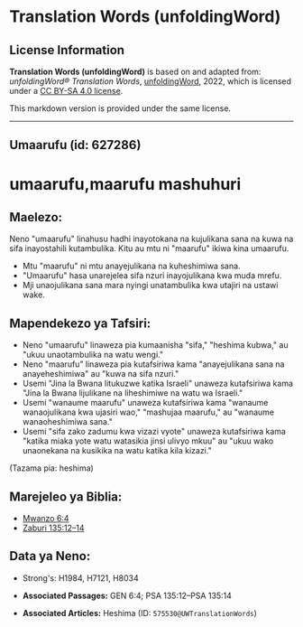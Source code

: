 # Translation Words (unfoldingWord)

## License Information

**Translation Words (unfoldingWord)** is based on and adapted from: _unfoldingWord® Translation Words_, [unfoldingWord](https://unfoldingword.org/utw), 2022, which is licensed under a [CC BY-SA 4.0 license](https://creativecommons.org/licenses/by-sa/4.0/legalcode.en).

This markdown version is provided under the same license.



--------------------------------

## Umaarufu (id: 627286)

umaarufu,maarufu mashuhuri
==========================

Maelezo:
--------

Neno "umaarufu" linahusu hadhi inayotokana na kujulikana sana na kuwa na sifa inayostahili kutambulika. Kitu au mtu ni "maarufu" ikiwa kina umaarufu.

* Mtu "maarufu" ni mtu anayejulikana na kuheshimiwa sana.
* "Umaarufu" hasa unarejelea sifa nzuri inayojulikana kwa muda mrefu.
* Mji unaojulikana sana mara nyingi unatambulika kwa utajiri na ustawi wake.

Mapendekezo ya Tafsiri:
-----------------------

* Neno "umaarufu" linaweza pia kumaanisha "sifa," "heshima kubwa," au "ukuu unaotambulika na watu wengi."
* Neno "maarufu" linaweza pia kutafsiriwa kama "anayejulikana sana na anayeheshimiwa" au "kuwa na sifa nzuri."
* Usemi "Jina la Bwana litukuzwe katika Israeli" unaweza kutafsiriwa kama "Jina la Bwana lijulikane na liheshimiwe na watu wa Israeli."
* Usemi "wanaume maarufu" unaweza kutafsiriwa kama "wanaume wanaojulikana kwa ujasiri wao," "mashujaa maarufu," au "wanaume wanaoheshimiwa sana."
* Usemi "sifa zako zadumu kwa vizazi vyote" unaweza kutafsiriwa kama "katika miaka yote watu watasikia jinsi ulivyo mkuu" au "ukuu wako unaonekana na kusikika na watu katika kila kizazi."

(Tazama pia: heshima)

Marejeleo ya Biblia:
--------------------

* [Mwanzo 6:4](https://ref.ly/Gen6:4)
* [Zaburi 135:12–14](https://ref.ly/Ps135:12-Ps135:14)

Data ya Neno:
-------------

* Strong's: H1984, H7121, H8034

* **Associated Passages:** GEN 6:4; PSA 135:12–PSA 135:14
* **Associated Articles:** Heshima (ID: `575530@UWTranslationWords`)


